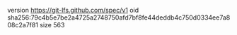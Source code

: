 version https://git-lfs.github.com/spec/v1
oid sha256:79c4b5e7be2a4725a2748750afd7bf8fe44deddb4c750d0334ee7a808c2a7f81
size 563
